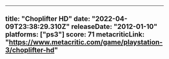 
---
title: "Choplifter HD"
date: "2022-04-09T23:38:29.310Z"
releaseDate: "2012-01-10"
platforms: ["ps3"]
score: 71
metacriticLink: "https://www.metacritic.com/game/playstation-3/choplifter-hd"
---
